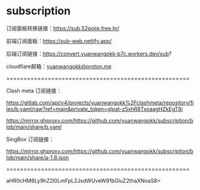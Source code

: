 # subscription

订阅面板转换链接：https://sub.52pojie.free.hr/

前端订阅面板：https://sub-web.netlify.app/

后端订阅链接：https://convert.yuanwangokk-b7c.workers.dev/sub?

cloudflare邮箱：yuanwangokk@proton.me

=====================================================
                                                                                    
Clash meta 订阅链接：

https://gitlab.com/api/v4/projects/yuanwangokk%2Fclashmeta/repository/files/b.yaml/raw?ref=main&private_token=glpat-z5xhR8TxoaagHZkEgT8i

https://mirror.ghproxy.com/https://github.com/yuanwangokk/subscription/blob/main/share/b.yaml

SingBox 订阅链接：

https://mirror.ghproxy.com/https://github.com/yuanwangokk/subscription/blob/main/share/a-1.8.json

=====================================================

aHR0cHM6Ly9hZ2l0LmFpL2JsdWUveW91bGluZ2thaXNoaS8=
